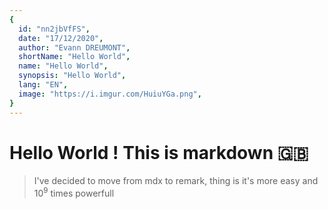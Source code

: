 ```yaml
---
{
  id: "nn2jbVfFS",
  date: "17/12/2020",
  author: "Evann DREUMONT",
  shortName: "Hello World",
  name: "Hello World",
  synopsis: "Hello World",
  lang: "EN",
  image: "https://i.imgur.com/HuiuYGa.png",
}
---
```


# Hello World ! This is markdown :uk:

> I've decided to move from mdx to remark, thing is it's more easy and $10^9$ times powerfull
